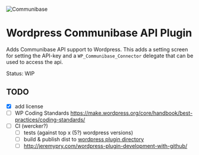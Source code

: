 ![Communibase](https://www.communibase.nl/img/siteLogo.png "Communibase")

# Wordpress Communibase API Plugin

Adds Communibase API support to Wordpress. This adds a setting screen for setting the API-key and a `WP_Communibase_Connector` delegate that can be used to access the api.

Status: WIP

## TODO

 - [x] add license
 - [ ] WP Coding Standards https://make.wordpress.org/core/handbook/best-practices/coding-standards/
 - [ ] CI (wercker?)
   - [ ] tests (against top x (5?) wordpress versions)
   - [ ] build & publish dist to [wordpress plugin directory](https://wordpress.org/plugins/developers/add/)
    - [ ] http://jeremypry.com/wordpress-plugin-development-with-github/
